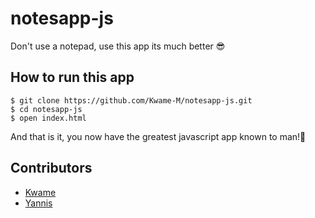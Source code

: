 # notesapp-js
Don't use a notepad, use this app its much better 😎

## How to run this app 
```
$ git clone https://github.com/Kwame-M/notesapp-js.git
$ cd notesapp-js
$ open index.html
```
And that is it, you now have the greatest javascript app known to man!🤩

## Contributors
* [Kwame](https://github.com/Kwame-M)
* [Yannis](https://github.com/Yannis-Fabri)


